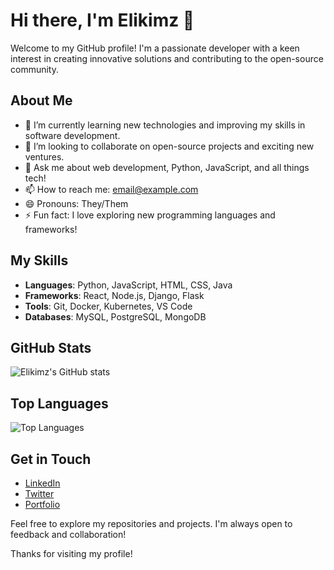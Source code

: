 # Hi there, I'm Elikimz 👋

Welcome to my GitHub profile! I'm a passionate developer with a keen interest in creating innovative solutions and contributing to the open-source community.

## About Me

- 🌱 I’m currently learning new technologies and improving my skills in software development.
- 👯 I’m looking to collaborate on open-source projects and exciting new ventures.
- 💬 Ask me about web development, Python, JavaScript, and all things tech!
- 📫 How to reach me: [email@example.com](mailto:email@example.com)
- 😄 Pronouns: They/Them
- ⚡ Fun fact: I love exploring new programming languages and frameworks!

## My Skills

- **Languages**: Python, JavaScript, HTML, CSS, Java
- **Frameworks**: React, Node.js, Django, Flask
- **Tools**: Git, Docker, Kubernetes, VS Code
- **Databases**: MySQL, PostgreSQL, MongoDB

## GitHub Stats

![Elikimz's GitHub stats](https://github-readme-stats.vercel.app/api?username=elikimz&show_icons=true&theme=radical)

## Top Languages

![Top Languages](https://github-readme-stats.vercel.app/api/top-langs/?username=elikimz&layout=compact&theme=radical)

## Get in Touch

- [LinkedIn](https://www.linkedin.com/in/elikimz/)
- [Twitter](https://twitter.com/elikimz)
- [Portfolio](https://www.elikimz.dev)

Feel free to explore my repositories and projects. I'm always open to feedback and collaboration!

Thanks for visiting my profile!
